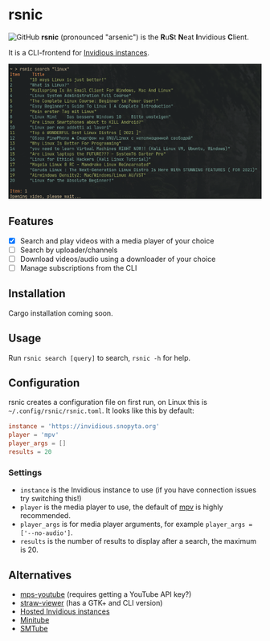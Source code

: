 # rsnic
![GitHub](https://img.shields.io/github/license/sburris0/rsnic)
**rsnic** (pronounced "arsenic") is the **R**u**S**t **N**eat **I**nvidious **C**lient.

It is a CLI-frontend for [Invidious instances](https://invidio.us/).

![Screenshot](/docs/img/screenshot.png)

## Features
- [x] Search and play videos with a media player of your choice
- [ ] Search by uploader/channels
- [ ] Download videos/audio using a downloader of your choice
- [ ] Manage subscriptions from the CLI

## Installation
Cargo installation coming soon.

## Usage
Run `rsnic search [query]` to search, `rsnic -h` for help.

## Configuration
rsnic creates a configuration file on first run, on Linux this is `~/.config/rsnic/rsnic.toml`.
It looks like this by default:

```Toml
instance = 'https://invidious.snopyta.org'
player = 'mpv'
player_args = []
results = 20
```

### Settings
* `instance` is the Invidious instance to use (if you have connection issues try switching this!)
* `player` is the media player to use, the default of [mpv](mpv.io) is highly recommended.
* `player_args` is for media player arguments, for example `player_args = ['--no-audio']`.
* `results` is the number of results to display after a search, the maximum is 20.

## Alternatives
* [mps-youtube](https://github.com/mps-youtube/mps-youtube) (requires getting a YouTube API key?)
* [straw-viewer](https://github.com/trizen/straw-viewer) (has a GTK+ and CLI version)
* [Hosted Invidious instances](https://invidio.us/)
* [Minitube](https://flavio.tordini.org/minitube)
* [SMTube](https://sourceforge.net/projects/smtube/)
